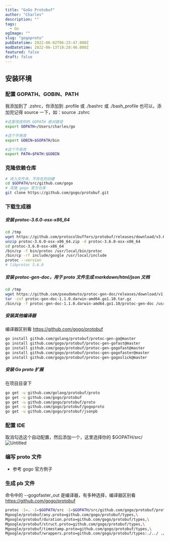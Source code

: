 ```yaml
---
title: "GoGo Protobuf"
author: "Charles"
description: ""
tags:
  - Go
ogImage: ""
slug: "gogoproto"
pubDatetime: 2022-06-02T06:25:47.000Z
modDatetime: 2022-06-13T10:28:46.000Z
featured: false
draft: false
---
```


## 安装环境

### 配置 GOPATH、GOBIN、PATH

我添加到了 .zshrc，你添加到 .profile 或 ./bashrc 或 ./bash_profile 也可以，添加完记得 source 一下，如：source .zshrc

```bash
#这里改成你的 GOPATH 绝对路径
export GOPATH=/Users/charles/go

#这个不用改
export GOBIN=$GOPATH/bin

#这个不用改
export PATH=$PATH:$GOBIN
```

### 克隆依赖仓库

```bash
# 进入文件夹，不存在则创建
cd $GOPATH/src/github.com/gogo
# 克隆 gogo 官方仓库
git clone https://github.com/gogo/protobuf.git
```

### 下载生成器

##### 安装 protoc-3.6.0-osx-x86_64

```bash
cd /tmp
wget https://github.com/protocolbuffers/protobuf/releases/download/v3.6.0/protoc-3.6.0-osx-x86_64.zip -O protoc-3.6.0-osx-x86_64.zip
unzip protoc-3.6.0-osx-x86_64.zip -d protoc-3.6.0-osx-x86_64
cd protoc-3.6.0-osx-x86_64
/bin/cp -f bin/protoc /usr/local/bin/protoc
/bin/cp -rf include/google /usr/local/include
protoc --version
# libprotoc 3.6.0
```

##### 安装 protoc-gen-doc，用于 proto 文件生成 markdown/html/json 文档

```bash
cd /tmp
wget https://github.com/pseudomuto/protoc-gen-doc/releases/download/v1.1.0/protoc-gen-doc-1.1.0.darwin-amd64.go1.10.tar.gz -O protoc-gen-doc-1.1.0.darwin-amd64.go1.10.tar.gz
tar -zxf protoc-gen-doc-1.1.0.darwin-amd64.go1.10.tar.gz
/bin/cp -f protoc-gen-doc-1.1.0.darwin-amd64.go1.10/protoc-gen-doc /usr/local/bin/protoc-gen-doc
```

##### 安装其他编译器

编译器区别看 https://github.com/gogo/protobuf

```bash
go install github.com/golang/protobuf/protoc-gen-go@master
go install github.com/gogo/protobuf/protoc-gen-gofast@master
go install github.com/gogo/protobuf/protoc-gen-gogofast@master
go install github.com/gogo/protobuf/protoc-gen-gogofaster@master
go install github.com/gogo/protobuf/protoc-gen-gogoslick@master
```

##### 安装 Go proto 扩展

在项目目录下

```bash
go get -u github.com/golang/protobuf/proto
go get -u github.com/gogo/protobuf
go get -u github.com/gogo/protobuf/proto
go get -u github.com/gogo/protobuf/gogoproto
go get -u github.com/gogo/protobuf/jsonpb
```

### 配置 IDE

取消勾选这个自动配置，然后添加一个，这里选择你的 $GOPATH/src/
![Untitled](/assets/gogoproto-1.png)
### 编写 proto 文件

- 参考 gogo 官方例子

### 生成 pb 文件

命令中的 --gogofaster_out 是编译器，有多种选择，编译器区别看 https://github.com/gogo/protobuf

```bash
protoc -I=. -I=$GOPATH/src -I=$GOPATH/src/github.com/gogo/protobuf/protobuf --gogofaster_out=\
Mgoogle/protobuf/any.proto=github.com/gogo/protobuf/types,\
Mgoogle/protobuf/duration.proto=github.com/gogo/protobuf/types,\
Mgoogle/protobuf/struct.proto=github.com/gogo/protobuf/types,\
Mgoogle/protobuf/timestamp.proto=github.com/gogo/protobuf/types,\
Mgoogle/protobuf/wrappers.proto=github.com/gogo/protobuf/types:./../ ./*.proto
```
